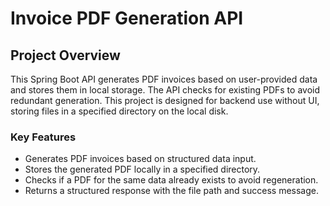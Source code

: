# Invoice PDF Generation API

## Project Overview
This Spring Boot API generates PDF invoices based on user-provided data and stores them in local storage. The API checks for existing PDFs to avoid redundant generation. This project is designed for backend use without UI, storing files in a specified directory on the local disk.

### Key Features
- Generates PDF invoices based on structured data input.
- Stores the generated PDF locally in a specified directory.
- Checks if a PDF for the same data already exists to avoid regeneration.
- Returns a structured response with the file path and success message.

